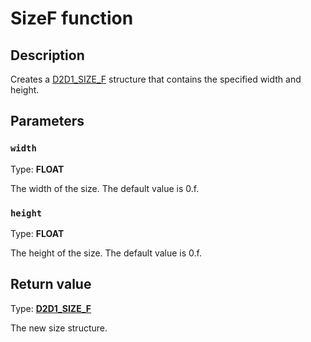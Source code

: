 # SizeF function

## Description

Creates a [D2D1_SIZE_F](https://learn.microsoft.com/windows/desktop/Direct2D/d2d1-size-f) structure that contains the specified width and height.

## Parameters

### `width`

Type: **FLOAT**

The width of the size. The default value is 0.f.

### `height`

Type: **FLOAT**

The height of the size. The default value is 0.f.

## Return value

Type: **[D2D1_SIZE_F](https://learn.microsoft.com/windows/desktop/Direct2D/d2d1-size-f)**

The new size structure.